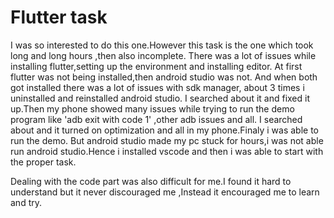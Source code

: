 # Flutter task
I was so interested to do this one.However this task is the one which took long and long hours ,then also incomplete.
There was a lot of issues while installing flutter,setting up the environment and installing editor.
At first flutter was not being installed,then android studio was not.
And when both got installed there was a lot of issues with sdk manager, about 3 times i uninstalled and reinstalled android studio.
I searched about it and fixed it up.Then my phone showed many issues while trying to run the demo program like 'adb exit with code 1' ,other adb issues and all.
I searched about and it turned on optimization and all in my phone.Finaly i was able to run the demo.
But android studio made my pc stuck for hours,i was not able run android studio.Hence i installed vscode and then i was able to start with the proper task.

Dealing with the code part was also difficult for me.I found it hard to understand but it never discouraged me ,Instead it encouraged me to learn and try.
